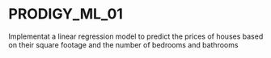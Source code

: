 # PRODIGY_ML_01


Implementat a linear regression model to predict the prices of houses 
based on their square footage and the number of bedrooms and bathrooms
